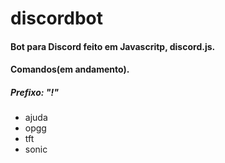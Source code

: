 # discordbot
 
#### Bot para Discord feito em Javascritp, discord.js.

#### Comandos(em andamento).
##### Prefixo: "!"
- ajuda
- opgg
- tft
- sonic
